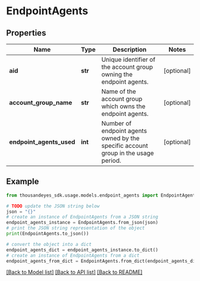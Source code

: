 # EndpointAgents


## Properties

Name | Type | Description | Notes
------------ | ------------- | ------------- | -------------
**aid** | **str** | Unique identifier of the account group owning the endpoint agents. | [optional] 
**account_group_name** | **str** | Name of the account group which owns the endpoint agents. | [optional] 
**endpoint_agents_used** | **int** | Number of endpoint agents owned by the specific account group in the usage period. | [optional] 

## Example

```python
from thousandeyes_sdk.usage.models.endpoint_agents import EndpointAgents

# TODO update the JSON string below
json = "{}"
# create an instance of EndpointAgents from a JSON string
endpoint_agents_instance = EndpointAgents.from_json(json)
# print the JSON string representation of the object
print(EndpointAgents.to_json())

# convert the object into a dict
endpoint_agents_dict = endpoint_agents_instance.to_dict()
# create an instance of EndpointAgents from a dict
endpoint_agents_from_dict = EndpointAgents.from_dict(endpoint_agents_dict)
```
[[Back to Model list]](../README.md#documentation-for-models) [[Back to API list]](../README.md#documentation-for-api-endpoints) [[Back to README]](../README.md)


